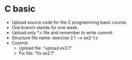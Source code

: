 # C basic

- Upload source code for the C programming basic course.
- One branch stands for one week.
- Upload only \*.c file and remember to write commit.
- Structure file name: exercise 2.1 --> ex2-1.c
- Commit:
  - Upload file: "upload ex2.1"
  - Fix file: "fix ex2.1"
